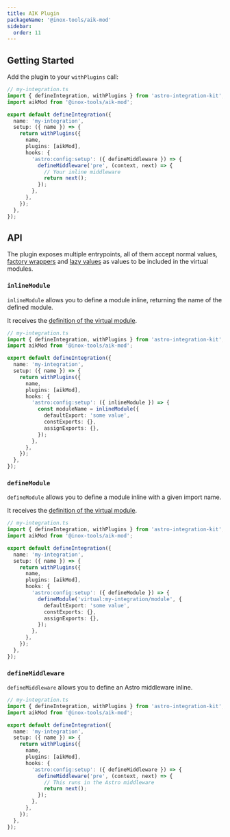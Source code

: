 ```yaml
---
title: AIK Plugin
packageName: '@inox-tools/aik-mod'
sidebar:
  order: 11
---
```


## Getting Started

Add the plugin to your `withPlugins` call:

```ts ins={3,13-16} ins=/\S(aikMod)/ ins=/defineMiddleware(?= )/
// my-integration.ts
import { defineIntegration, withPlugins } from 'astro-integration-kit';
import aikMod from '@inox-tools/aik-mod';

export default defineIntegration({
  name: 'my-integration',
  setup: ({ name }) => {
    return withPlugins({
      name,
      plugins: [aikMod],
      hooks: {
        'astro:config:setup': ({ defineMiddleware }) => {
          defineMiddleware('pre', (context, next) => {
            // Your inline middleware
            return next();
          });
        },
      },
    });
  },
});
```

## API

The plugin exposes multiple entrypoints, all of them accept normal values, [factory wrappers](/inline-mod/factory-wrappers) and [lazy values](/inline-mod/lazy) as values to be included in the virtual modules.

### `inlineModule`

`inlineModule` allows you to define a module inline, returning the name of the defined module.

It receives the [definition of the virtual module](/inline-mod/vite-plugin#inlinemodule).

```ts ins=/inlineModule(?= )/ ins={13-17}
// my-integration.ts
import { defineIntegration, withPlugins } from 'astro-integration-kit';
import aikMod from '@inox-tools/aik-mod';

export default defineIntegration({
  name: 'my-integration',
  setup: ({ name }) => {
    return withPlugins({
      name,
      plugins: [aikMod],
      hooks: {
        'astro:config:setup': ({ inlineModule }) => {
          const moduleName = inlineModule({
            defaultExport: 'some value',
            constExports: {},
            assignExports: {},
          });
        },
      },
    });
  },
});
```

### `defineModule`

`defineModule` allows you to define a module inline with a given import name.

It receives the [definition of the virtual module](/inline-mod/vite-plugin#inlinemodule).

```ts ins=/defineModule(?= )/ ins={13-17}
// my-integration.ts
import { defineIntegration, withPlugins } from 'astro-integration-kit';
import aikMod from '@inox-tools/aik-mod';

export default defineIntegration({
  name: 'my-integration',
  setup: ({ name }) => {
    return withPlugins({
      name,
      plugins: [aikMod],
      hooks: {
        'astro:config:setup': ({ defineModule }) => {
          defineModule('virtual:my-integration/module', {
            defaultExport: 'some value',
            constExports: {},
            assignExports: {},
          });
        },
      },
    });
  },
});
```

### `defineMiddleware`

`defineMiddleware` allows you to define an Astro middleware inline.

```ts ins=/defineMiddleware(?= )/ ins={13-16}
// my-integration.ts
import { defineIntegration, withPlugins } from 'astro-integration-kit';
import aikMod from '@inox-tools/aik-mod';

export default defineIntegration({
  name: 'my-integration',
  setup: ({ name }) => {
    return withPlugins({
      name,
      plugins: [aikMod],
      hooks: {
        'astro:config:setup': ({ defineMiddleware }) => {
          defineMiddleware('pre', (context, next) => {
            // This runs in the Astro middleware
            return next();
          });
        },
      },
    });
  },
});
```
